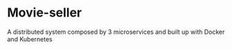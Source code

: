 # Movie-seller
A distributed system composed by 3 microservices and built up with Docker and Kubernetes
